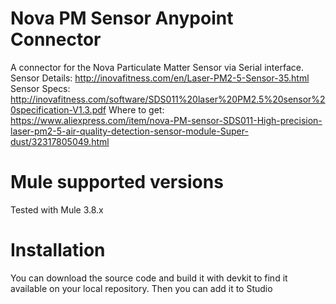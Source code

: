 # Nova PM Sensor Anypoint Connector

A connector for the Nova Particulate Matter Sensor via Serial interface.
Sensor Details: http://inovafitness.com/en/Laser-PM2-5-Sensor-35.html
Sensor Specs: http://inovafitness.com/software/SDS011%20laser%20PM2.5%20sensor%20specification-V1.3.pdf
Where to get: https://www.aliexpress.com/item/nova-PM-sensor-SDS011-High-precision-laser-pm2-5-air-quality-detection-sensor-module-Super-dust/32317805049.html

# Mule supported versions
Tested with Mule 3.8.x

# Installation 
You can download the source code and build it with devkit to find it available on your local repository. Then you can add it to Studio
